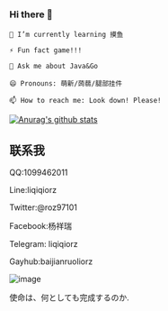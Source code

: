 ### Hi there 👋

    🌱 I’m currently learning 摸鱼
    
    ⚡ Fun fact game!!!
     
    💬 Ask me about Java&Go
    
    😄 Pronouns: 萌新/蒟蒻/腿部挂件
    
    📫 How to reach me: Look down! Please!
    
    
    
[![Anurag's github stats](https://github-readme-stats.vercel.app/api?username=baijianruoliorz)](https://github.com/anuraghazra/github-readme-stats)
        
## 联系我
QQ:1099462011

Line:liqiqiorz

Twitter:@roz97101

Facebook:杨祥瑞

Telegram: liqiqiorz

Gayhub:baijianruoliorz




![image](https://edu-1014.oss-cn-beijing.aliyuncs.com/TIM%E5%9B%BE%E7%89%8720200629225320.jpg)


使命は、何としても完成するのか.


 
    


<!--
**baijianruoliorz/baijianruoliorz** is a ✨ _special_ ✨ repository because its `README.md` (this file) appears on your GitHub profile.

Here are some ideas to get you started:

- 🔭 I’m currently working on ...
- 🌱 I’m currently learning ...
- 👯 I’m looking to collaborate on ...
- 🤔 I’m looking for help with ...
- 💬 Ask me about ...
- 📫 How to reach me: ...
- 😄 Pronouns: ...
- ⚡ Fun fact: ..
-->
